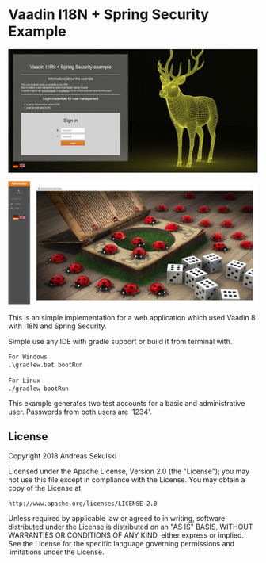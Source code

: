 
# Vaadin I18N + Spring Security Example

![alt text][login]

![alt text][main]

This is an simple implementation for a web application which used Vaadin 8 with I18N and Spring Security.

Simple use any IDE with gradle support or build it from terminal with.

```
For Windows
.\gradlew.bat bootRun

For Linux
./gradlew bootRun
```

This example generates two test accounts for a basic and administrative user.
Passwords from both users are '1234'.

## License

Copyright 2018 Andreas Sekulski

Licensed under the Apache License, Version 2.0 (the "License");
you may not use this file except in compliance with the License.
You may obtain a copy of the License at

    http://www.apache.org/licenses/LICENSE-2.0

Unless required by applicable law or agreed to in writing, software
distributed under the License is distributed on an "AS IS" BASIS,
WITHOUT WARRANTIES OR CONDITIONS OF ANY KIND, either express or implied.
See the License for the specific language governing permissions and
limitations under the License.

[login]: Login.JPG "Login page from example"

[main]: UI.JPG "Sample main user interface for administrator"
